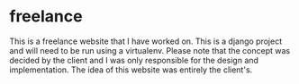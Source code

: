 # freelance
This is a freelance website that I have worked on.
This is a django project and will need to be run using a virtualenv.
Please note that the concept was decided by the client and I was only responsible for the design and implementation.
The idea of this website was entirely the client's.
